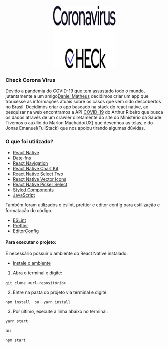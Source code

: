 <p align="center">
  <a href="https://github.com/lucassouza97/checkcoronav">
    <img src="./assets/logo/Splash2x.png" alt="Logo" width="200" height="200">
 </a>
  
<h3> Check Corona Virus </h3>

Devido a pandemia do COVID-19 que tem assustado todo o mundo, jutantamente a um amigo[Daniel Matheus](https://www.linkedin.com/in/daniel-matheus-785606129/) decidimos criar um app que trouxesse as informações atuais sobre os casos que vem sido descobertos no Brasil. Decidimos criar o app baseado na stack do react native, ao pesquisar na web encontramos a API [COVID-19](https://nodejs.org/) do Arthur Ribeiro que busca os dados através de um crawler diretamente do site do Ministério da Saúde. Tivemos o auxílio do Marlon Machado(UX) que desenhou as telas, e do Jonas Emanuel(FullStack) que nos apoiou tirando algumas dúvidas. 


<h3>O que foi utilizado?</h3>

- [React Native](https://nodejs.org/)
- [Date-fns](https://github.com/date-fns/date-fns)
- [React Navigation](https://redis.io/)
- [React Native Chart Kit](https://www.mongodb.com/)
- [React Native Select Two](https://www.docker.com/)
- [React Native Vector Icons](https://github.com/kelektiv/node.bcrypt.js)
- [React Native Picker Select](https://github.com/auth0/node-jsonwebtoken)
- [Styled Components](https://github.com/expressjs/express)
- [JavaScript](https://github.com/expressjs/multer)



Também foram utilizados o eslint, prettier e editor config para estilização e formatação do código.
- [ESLint](https://github.com/eslint/eslint)
- [Prettier](https://github.com/prettier/prettier)
- [EditorConfig](https://editorconfig.org/)


<h4><strong>Para executar o projeto:</strong></h4>

É necessário possuir o ambiente do React Native instalado:
- [Instale o ambiente](https://docs.rocketseat.dev/ambiente-react-native/introducao)

1. Abra o terminal e digite:</br>

```
git clone <url-repositório>
```

2. Entre na pasta do projeto via terminal e digite:

```
npm install  ou  yarn install

```

3. Por último, execute a linha abaixo no terminal: 

```
yarn start 
```
ou
```
npm start
```
<br/>


